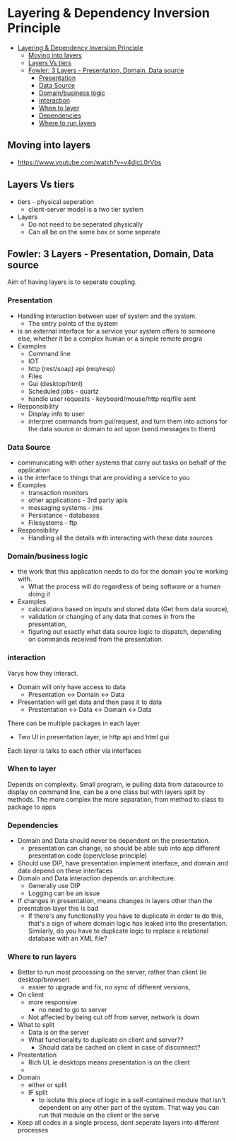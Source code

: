 # Layering & Dependency Inversion Principle

<!-- TOC depthFrom:1 depthTo:6 withLinks:1 updateOnSave:1 orderedList:0 -->

- [Layering & Dependency Inversion Principle](#layering-dependency-inversion-principle)
	- [Moving into layers](#moving-into-layers)
	- [Layers Vs tiers](#layers-vs-tiers)
	- [Fowler: 3 Layers - Presentation, Domain, Data source](#fowler-3-layers-presentation-domain-data-source)
		- [Presentation](#presentation)
		- [Data Source](#data-source)
		- [Domain/business logic](#domainbusiness-logic)
		- [interaction](#interaction)
		- [When to layer](#when-to-layer)
		- [Dependencies](#dependencies)
		- [Where to run layers](#where-to-run-layers)

<!-- /TOC -->

## Moving into layers

- https://www.youtube.com/watch?v=v4dIcL0rVbs

## Layers Vs tiers

- tiers - physical seperation
  - client-server model is a two tier system
- Layers
  - Do not need to be seperated physically
  - Can all be on the same box or some seperate

## Fowler: 3 Layers - Presentation, Domain, Data source

Aim of having layers is to seperate coupling.

### Presentation

- Handling interaction between user of system and the system.
  - The entry points of the system
- is an external interface for a service your system offers to someone else, whether it be a complex human or a simple remote progra
- Examples
  - Command line
  - IOT
  - http (rest/soap) api (req/resp)
  - Files
  - Gui (desktop/html)
  - Scheduled jobs - quartz
  - handle user requests - keyboard/mouse/http req/file sent
- Responsibility
  - Display info to user
  - interpret commands from gui/request, and turn them into actions for the data source or domain to act upon (send messages to them)

### Data Source

- communicating with other systems that carry out tasks on behalf of the application
- is the interface to things that are providing a service to you
- Examples
  - transaction monitors
  - other applications - 3rd party apis
  - messaging systems - jms
  - Persistance - databases
  - Filesystems - ftp
- Responsibility
  - Handling all the details with interacting with these data sources

### Domain/business logic

- the work that this application needs to do for the domain you're working with.
  - What the process will do regardless of being software or a human doing it
- Examples
  - calculations based on inputs and stored data (Get from data source),
  - validation or changing of any data that comes in from the presentation,
  - figuring out exactly what data source logic to dispatch, depending on commands received from the presentation.

### interaction

Varys how they interact.

- Domain will only have access to data
  - Presentation <-> Domain <-> Data
- Presentation will get data and then pass it to data
  - Prestentation <-> Data
                  <-> Domain <-> Data

There can be multiple packages in each layer
- Two UI in presentation layer, ie http api and html gui

Each layer is talks to each other via interfaces

### When to layer

Depends on complexity. Small program, ie pulling data from datasource to display on command line, can be a one class but with layers split by methods. The more complex the more separation, from method to class to package to apps

### Dependencies

- Domain and Data should never be dependent on the presentation.
  - presentation can change, so should be able sub into app different presentation code (open/close principle)
- Should use DIP, have presentation implement interface, and domain and data depend on these interfaces
- Domain and Data interaction depends on architecture.
  - Generally use DIP
  - Logging can be an issue
- If changes in presentation, means changes in layers other than the presntation layer this is bad
  - If there's any functionality you have to duplicate in order to do this, that's a sign of where domain logic has leaked into the presentation. Similarly, do you have to duplicate logic to replace a relational database with an XML file?


### Where to run layers

- Better to run most processing on the server, rather than client (ie desktop/browser)
  - easier to upgrade and fix, no sync of different versions,
- On client
  - more responsive
    - no need to go to server
  - Not affected by being cut off from server, network is down
- What to split
  - Data is on the server
  - What functionality to duplicate on client and server??
    - Should data be cached on client in case of disconnect?
- Prestentation
  - Rich UI, ie desktops means presentation is on the client
  -
- Domain
  - either or split
  - IF split
    - to isolate this piece of logic in a self-contained module that isn't dependent on any other part of the system. That way you can run that module on the client or the serve
- Keep all codes in a single process, dont seperate layers into different processes
